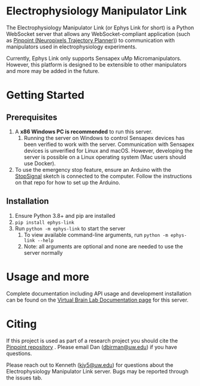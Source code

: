 # Electrophysiology Manipulator Link

The Electrophysiology Manipulator Link (or Ephys Link for short) is a Python
WebSocket server that allows any WebSocket-compliant application (such
as [Pinpoint (Neuropixels Trajectory Planner)](https://github.com/dbirman/NPTrajectoryPlanner/))
to communication with manipulators used in electrophysiology experiments.

Currently, Ephys Link only supports Sensapex uMp Micromanipulators. However,
this platform is designed to be extensible to other manipulators and more may be
added in the future.

# Getting Started

## Prerequisites

1. A **x86 Windows PC is recommended** to run this server.
    1. Running the server on Windows to control Sensapex devices has been
       verified to work with the server. Communication with Sensapex devices is
       unverified for Linux and macOS. However, developing the server is
       possible on a Linux operating system (Mac users should use Docker).
2. To use the emergency stop feature, ensure an Arduino with
   the [StopSignal](https://github.com/VirtualBrainLab/StopSignal) sketch is
   connected to the computer. Follow the
   instructions on that repo for how to set up the Arduino.

## Installation

1. Ensure Python 3.8+ and pip are installed
2. `pip install ephys-link`
3. Run `python -m ephys-link` to start the server
    1. To view available command-line arguments,
       run `python -m ephys-link --help`
    2. Note: all arguments are optional and none are needed to use the server
       normally

# Usage and more

Complete documentation including API usage and development installation can be
found on
the [Virtual Brain Lab Documentation page](https://virtualbrainlab.org/05_misc/03_ephys_link.html)
for this server.

# Citing

If this project is used as part of a research project you should cite
the [Pinpoint repository](https://github.com/VirtualBrainLab/NPTrajectoryPlanner)
. Please email Dan ([dbirman@uw.edu](mailto:dbirman@uw.edu)) if you have
questions.

Please reach out to Kenneth ([kjy5@uw.edu](mailto:kjy5@uw.edu)) for questions
about the Electrophysiology Manipulator Link server. Bugs may be reported
through the issues tab.
